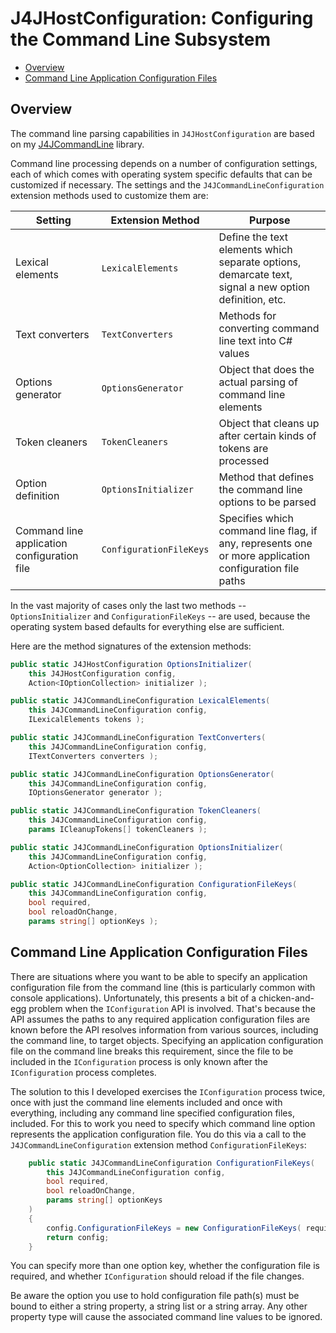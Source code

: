 # J4JHostConfiguration: Configuring the Command Line Subsystem

- [Overview](#overview)
- [Command Line Application Configuration Files](#command-line-application-configuration-files)

## Overview

The command line parsing capabilities in `J4JHostConfiguration` are based on my [J4JCommandLine](https://github.com/markolbert/J4JCommandLine) library.

Command line processing depends on a number of configuration settings, each of which comes with operating system specific defaults that can be customized if necessary. The settings and the `J4JCommandLineConfiguration` extension methods used to customize them are:

|Setting|Extension Method|Purpose|
|-------|----------------|-------|
|Lexical elements|`LexicalElements`|Define the text elements which separate options, demarcate text, signal a new option definition, etc.|
|Text converters|`TextConverters`|Methods for converting command line text into C# values|
|Options generator|`OptionsGenerator`|Object that does the actual parsing of command line elements|
|Token cleaners|`TokenCleaners`|Object that cleans up after certain kinds of tokens are processed|
|Option definition|`OptionsInitializer`|Method that defines the command line options to be parsed|
|Command line application configuration file|`ConfigurationFileKeys`|Specifies which command line flag, if any, represents one or more application configuration file paths|

In the vast majority of cases only the last two methods -- `OptionsInitializer` and `ConfigurationFileKeys` -- are used, because the operating system based defaults for everything else are sufficient.

Here are the method signatures of the extension methods:

```csharp
public static J4JHostConfiguration OptionsInitializer(
    this J4JHostConfiguration config,
    Action<IOptionCollection> initializer );

public static J4JCommandLineConfiguration LexicalElements( 
    this J4JCommandLineConfiguration config,
    ILexicalElements tokens );

public static J4JCommandLineConfiguration TextConverters( 
    this J4JCommandLineConfiguration config,
    ITextConverters converters );

public static J4JCommandLineConfiguration OptionsGenerator( 
    this J4JCommandLineConfiguration config,
    IOptionsGenerator generator );

public static J4JCommandLineConfiguration TokenCleaners( 
    this J4JCommandLineConfiguration config,
    params ICleanupTokens[] tokenCleaners );

public static J4JCommandLineConfiguration OptionsInitializer(
    this J4JCommandLineConfiguration config,
    Action<OptionCollection> initializer );

public static J4JCommandLineConfiguration ConfigurationFileKeys(
    this J4JCommandLineConfiguration config,
    bool required,
    bool reloadOnChange,
    params string[] optionKeys );
```

## Command Line Application Configuration Files

There are situations where you want to be able to specify an application configuration file from the command line (this is particularly common with console applications). Unfortunately, this presents a bit of a chicken-and-egg problem when the `IConfiguration` API is involved. That's because the API assumes the paths to any required application configuration files are known before the API resolves information from various sources, including the command line, to target objects. Specifying an application configuration file on the command line breaks this requirement, since the file to be included in the `IConfiguration` process is only known after the `IConfiguration` process completes.

The solution to this I developed exercises the `IConfiguration` process twice, once with just the command line elements included and once with everything, including any command line specified configuration files, included. For this to work you need to specify which command line option represents the application configuration file. You do this via a call to the `J4JCommandLineConfiguration` extension method `ConfigurationFileKeys`:

```csharp
    public static J4JCommandLineConfiguration ConfigurationFileKeys(
        this J4JCommandLineConfiguration config,
        bool required,
        bool reloadOnChange,
        params string[] optionKeys
    )
    {
        config.ConfigurationFileKeys = new ConfigurationFileKeys( required, reloadOnChange, optionKeys );
        return config;
    }
```

You can specify more than one option key, whether the configuration file is required, and whether `IConfiguration` should reload if the file changes.

Be aware the option you use to hold configuration file path(s) must be bound to  either a string property, a string list or a string array. Any other property type will cause the associated command line values to be ignored.
